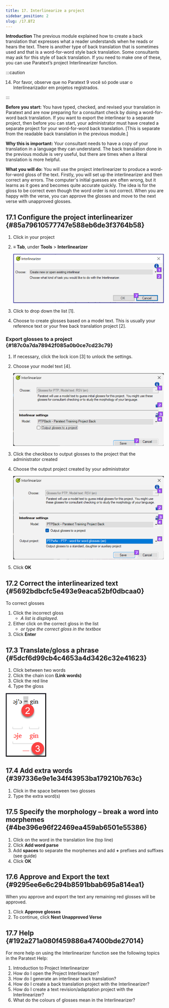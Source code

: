 ```yaml
---
title: 17. Interlinearize a project
sidebar_position: 2
slug: /17.BT2
---
```




**Introduction**  The previous module explained how to create a back translation that expresses what a reader understands when he reads or hears the text. There is another type of back translation that is sometimes used and that is a word-for-word style back translation. Some consultants may ask for this style of back translation. If you need to make one of these, you can use Paratext’s project Interlinearizer function.


:::caution

14. Por favor, observe que no Paratext 9 você só pode usar o Interlinearizador em projetos registrados.

:::




**Before you start:** You have typed, checked, and revised your translation in Paratext and are now preparing for a consultant check by doing a word-for-word back translation. If you want to export the interlinear to a separate project, then before you can start, your administrator must have created a separate project for your word-for-word back translation. [This is separate from the readable back translation in the previous module.]


**Why this is important:** Your consultant needs to have a copy of your translation in a language they can understand. The back translation done in the previous module is very useful, but there are times when a literal translation is more helpful.


**What you will do:** You will use the project interlinearizer to produce a word-for-word gloss of the text. Firstly, you will set up the interlinearizer and then correct any errors. The computer's initial guesses are often wrong, but it learns as it goes and becomes quite accurate quickly. The idea is for the gloss to be correct even though the word order is not correct. When you are happy with the verse, you can approve the glosses and move to the next verse with unapproved glosses.


## 17.1 Configure the project interlinearizer {#85a79610577747e588eb6de3f3764b58}

1. Click in your project
1. **≡ Tab**, under **Tools** &gt; **Interlinearizer**

    ![](./1905854111.png)

1. Click to drop down the list [1].
1. Choose to create glosses based on a model text. This is usually your reference text or your free back translation project [2].

### Export glosses to a project {#187c0a7da78942f085a0b0ce7cd23c79}

1. If necessary, click the lock icon [3] to unlock the settings.
1. Choose your model text [4].

    ![](./1443407551.png)

1. Click the checkbox to output glosses to the project that the administrator created
1. Choose the output project created by your administrator

    ![](./310119566.png)

1. Click **OK**

## 17.2 Correct the interlinearized text {#5692bdbcfc5e493e9eaca52bf0dbcaa0}


To correct glosses

1. Click the incorrect gloss
    - _A list is displayed_.
1. Either click on the correct gloss in the list
    - _or type the correct gloss in the textbox_
1. Click **Enter**

## 17.3 Translate/gloss a phrase {#5dcf6d99cb4c4653a4d3426c32e41623}


<div class='notion-row'>
<div class='notion-column' style={{width: 'calc((100% - (min(32px, 4vw) * 1)) * 0.5)'}}>

1. Click between two words
2. Click the chain icon  **(Link words)**
3. Click the red line
4. Type the gloss




</div><div className='notion-spacer'></div>

<div class='notion-column' style={{width: 'calc((100% - (min(32px, 4vw) * 1)) * 0.5)'}}>

![](./576503207.png)

</div><div className='notion-spacer'></div>
</div>

## 17.4 Add extra words {#397336e9e1e34f43953ba179210b763c}

1. Click in the space between two glosses
1. Type the extra word(s)

## 17.5 Specify the morphology – break a word into morphemes {#4be396e96f22469ea459ab6501e55386}

1. Click on the word in the translation line (top line)
1. Click **Add word parse**
1. Add **spaces** to separate the morphemes and add **+** prefixes and suffixes (see guide)
1. Click **OK**

## 17.6 Approve and Export the text {#9295ee6e6c294b8591bbab695a814ea1}


When you approve and export the text any remaining red glosses will be approved.

1. Click **Approve glosses**
1. To continue, click **Next Unapproved Verse**

## 17.7 Help {#192a271a080f459886a47400bde27014}


For more help on using the Interlinearizer function see the following topics in the Paratext Help:

1. Introduction to Project Interlinearizer
1. How do I open the Project Interlinearizer?
1. How do I generate an interlinear back translation?
1. How do I create a back translation project with the Interlinearizer?
1. How do I create a text revision/adaptation project with the Interlinearizer?
1. What do the colours of glosses mean in the Interlinearizer?
